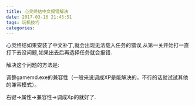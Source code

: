 ```yaml
---
title: 心灵终结中文报错解决
date: 2017-03-16 21:45:51
tags: 玩机技巧
categories:
---
```


心灵终结如果安装了中文补丁,就会出现无法载入任务的错误,从第一关开始打一直打下去没问题,如果出去后再选择任务就会报错.

解决这个问题的方法是:

调整gamemd.exe的兼容性（一般来说调成XP是能解决的，不行的话就试试其他的兼容模式）。

右键->属性->兼容性->调成Xp的就好了.